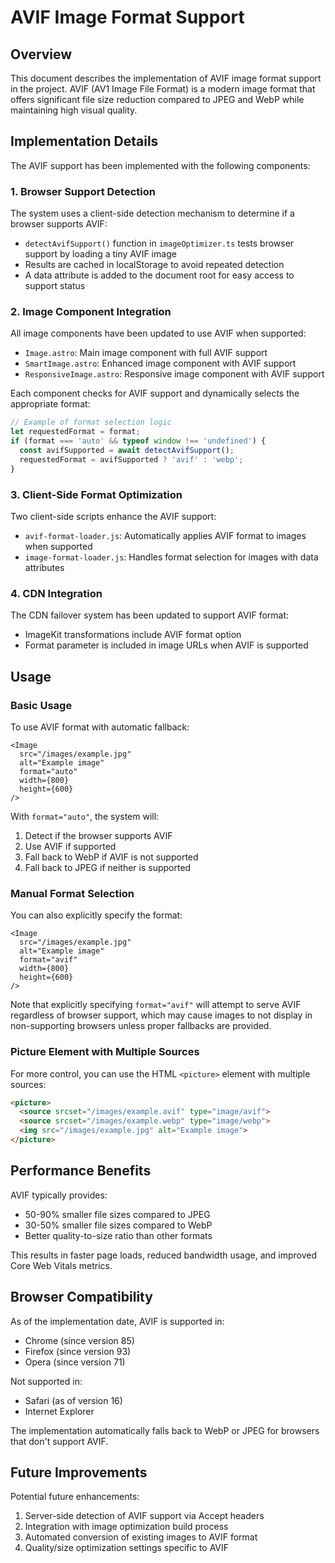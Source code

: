 # AVIF Image Format Support

## Overview

This document describes the implementation of AVIF image format support in the project. AVIF (AV1 Image File Format) is a modern image format that offers significant file size reduction compared to JPEG and WebP while maintaining high visual quality.

## Implementation Details

The AVIF support has been implemented with the following components:

### 1. Browser Support Detection

The system uses a client-side detection mechanism to determine if a browser supports AVIF:

- `detectAvifSupport()` function in `imageOptimizer.ts` tests browser support by loading a tiny AVIF image
- Results are cached in localStorage to avoid repeated detection
- A data attribute is added to the document root for easy access to support status

### 2. Image Component Integration

All image components have been updated to use AVIF when supported:

- `Image.astro`: Main image component with full AVIF support
- `SmartImage.astro`: Enhanced image component with AVIF support
- `ResponsiveImage.astro`: Responsive image component with AVIF support

Each component checks for AVIF support and dynamically selects the appropriate format:

```javascript
// Example of format selection logic
let requestedFormat = format;
if (format === 'auto' && typeof window !== 'undefined') {
  const avifSupported = await detectAvifSupport();
  requestedFormat = avifSupported ? 'avif' : 'webp';
}
```

### 3. Client-Side Format Optimization

Two client-side scripts enhance the AVIF support:

- `avif-format-loader.js`: Automatically applies AVIF format to images when supported
- `image-format-loader.js`: Handles format selection for images with data attributes

### 4. CDN Integration

The CDN failover system has been updated to support AVIF format:

- ImageKit transformations include AVIF format option
- Format parameter is included in image URLs when AVIF is supported

## Usage

### Basic Usage

To use AVIF format with automatic fallback:

```astro
<Image
  src="/images/example.jpg"
  alt="Example image"
  format="auto"
  width={800}
  height={600}
/>
```

With `format="auto"`, the system will:
1. Detect if the browser supports AVIF
2. Use AVIF if supported
3. Fall back to WebP if AVIF is not supported
4. Fall back to JPEG if neither is supported

### Manual Format Selection

You can also explicitly specify the format:

```astro
<Image
  src="/images/example.jpg"
  alt="Example image"
  format="avif"
  width={800}
  height={600}
/>
```

Note that explicitly specifying `format="avif"` will attempt to serve AVIF regardless of browser support, which may cause images to not display in non-supporting browsers unless proper fallbacks are provided.

### Picture Element with Multiple Sources

For more control, you can use the HTML `<picture>` element with multiple sources:

```html
<picture>
  <source srcset="/images/example.avif" type="image/avif">
  <source srcset="/images/example.webp" type="image/webp">
  <img src="/images/example.jpg" alt="Example image">
</picture>
```

## Performance Benefits

AVIF typically provides:

- 50-90% smaller file sizes compared to JPEG
- 30-50% smaller file sizes compared to WebP
- Better quality-to-size ratio than other formats

This results in faster page loads, reduced bandwidth usage, and improved Core Web Vitals metrics.

## Browser Compatibility

As of the implementation date, AVIF is supported in:

- Chrome (since version 85)
- Firefox (since version 93)
- Opera (since version 71)

Not supported in:
- Safari (as of version 16)
- Internet Explorer

The implementation automatically falls back to WebP or JPEG for browsers that don't support AVIF.

## Future Improvements

Potential future enhancements:

1. Server-side detection of AVIF support via Accept headers
2. Integration with image optimization build process
3. Automated conversion of existing images to AVIF format
4. Quality/size optimization settings specific to AVIF